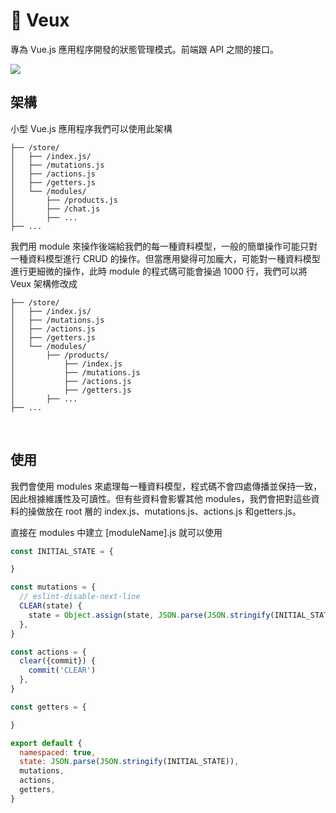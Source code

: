 # 🏬 Veux

專為 Vue.js 應用程序開發的狀態管理模式。前端跟 API 之間的接口。

![](https://vuex.vuejs.org/vuex.png)


## 架構

小型 Vue.js 應用程序我們可以使用此架構

```
├── /store/               
│   ├── /index.js/
│   ├── /mutations.js
│   ├── /actions.js
│   ├── /getters.js
│   └── /modules/
│       ├── /products.js
│       ├── /chat.js
│       ├── ...
├── ...
```
我們用 module 來操作後端給我們的每一種資料模型，一般的簡單操作可能只對一種資料模型進行 CRUD 的操作。但當應用變得可加龐大，可能對一種資料模型進行更細微的操作，此時 module 的程式碼可能會操過 1000 行，我們可以將 Veux 架構修改成 

```
├── /store/               
│   ├── /index.js/
│   ├── /mutations.js
│   ├── /actions.js
│   ├── /getters.js
│   └── /modules/
│       ├── /products/
│           ├── /index.js
│           ├── /mutations.js
│           ├── /actions.js
│           ├── /getters.js
│       ├── ...
├── ...
```
<br/>

## 使用

我們會使用 modules 來處理每一種資料模型，程式碼不會四處傳播並保持一致，因此根據維護性及可讀性。但有些資料會影響其他 modules，我們會把對這些資料的操做放在 root 層的 index.js、mutations.js、actions.js 和getters.js。

直接在 modules 中建立 [moduleName].js 就可以使用

```js
const INITIAL_STATE = {

}

const mutations = {
  // eslint-disable-next-line
  CLEAR(state) {
    state = Object.assign(state, JSON.parse(JSON.stringify(INITIAL_STATE)))
  },
}

const actions = {
  clear({commit}) {
    commit('CLEAR')
  },
}

const getters = {

}

export default {
  namespaced: true,
  state: JSON.parse(JSON.stringify(INITIAL_STATE)),
  mutations,
  actions,
  getters,
}

```





